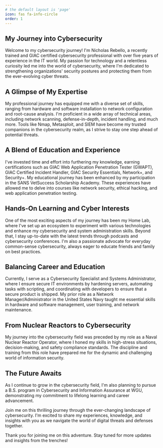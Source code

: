 ```yaml
---
# the default layout is 'page'
icon: fas fa-info-circle
order: 1
---
```


## My Journey into Cybersecurity

Welcome to my cybersecurity journey! I'm Nicholas Rebello, a recently trained and GIAC certified cybersecurity professional with over five years of experience in the IT world. My passion for technology and a relentless curiosity led me into the world of cybersecurity, where I'm dedicated to strengthening organizations' security postures and protecting them from the ever-evolving cyber threats.

## A Glimpse of My Expertise

My professional journey has equipped me with a diverse set of skills, ranging from hardware and software installation to network configuration and root-cause analysis. I'm proficient in a wide array of technical areas, including network scanning, defense-in-depth, incident handling, and much more. Tools like Nmap, Metasploit, and SIEM have become my trusted companions in the cybersecurity realm, as I strive to stay one step ahead of potential threats.

## A Blend of Education and Experience

I've invested time and effort into furthering my knowledge, earning certifications such as GIAC Web Application Penetration Tester (GWAPT), GIAC Certified Incident Handler, GIAC Security Essentials, Network+, and Security+. My educational journey has been enhanced by my participation in the SANS VetSuccess Scholarship Academy. These experiences have allowed me to delve into courses like network security, ethical hacking, and web application penetration testing.

## Hands-On Learning and Cyber Interests

One of the most exciting aspects of my journey has been my Home Lab, where I've set up an ecosystem to experiment with various technologies and enhance my cybersecurity and system administration skills. Beyond that, I stay up-to-date with the latest trends through podcasts and cybersecurity conferences. I'm also a passionate advocate for everyday common-sense cybersecurity, always eager to educate friends and family on best practices.

## Balancing Career and Education

Currently, I serve as a Cybersecurity Specialist and Systems Administrator, where I ensure secure IT environments by hardening servers, automating tasks with scripting, and coordinating with developers to ensure that a secure product is shipped. My prior role as a Network Manager/Administrator in the United States Navy taught me essential skills in hardware and software management, user training, and network maintenance.

## From Nuclear Reactors to Cybersecurity

My journey into the cybersecurity field was preceded by my role as a Naval Nuclear Reactor Operator, where I honed my skills in high-stress situations, decision-making, and safety compliance standards. The discipline and training from this role have prepared me for the dynamic and challenging world of information security.

## The Future Awaits

As I continue to grow in the cybersecurity field, I'm also planning to pursue a B.S. program in Cybersecurity and Information Assurance at WGU, demonstrating my commitment to lifelong learning and career advancement.

Join me on this thrilling journey through the ever-changing landscape of cybersecurity. I'm excited to share my experiences, knowledge, and insights with you as we navigate the world of digital threats and defenses together.

Thank you for joining me on this adventure. Stay tuned for more updates and insights from the trenches!